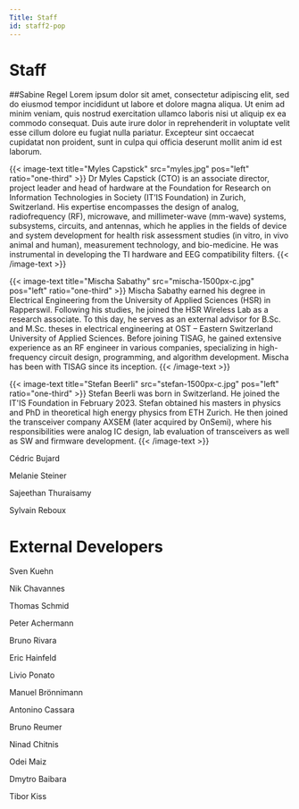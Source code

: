 ```yaml
---
Title: Staff
id: staff2-pop
---
```

# Staff

##Sabine Regel
Lorem ipsum dolor sit amet, consectetur adipiscing elit, sed do eiusmod tempor incididunt ut labore et dolore magna aliqua. Ut enim ad minim veniam, quis nostrud exercitation ullamco laboris nisi ut aliquip ex ea commodo consequat. Duis aute irure dolor in reprehenderit in voluptate velit esse cillum dolore eu fugiat nulla pariatur. Excepteur sint occaecat cupidatat non proident, sunt in culpa qui officia deserunt mollit anim id est laborum.

{{< image-text title="Myles Capstick" src="myles.jpg" pos="left" ratio="one-third" >}}
Dr Myles Capstick (CTO) is an associate director, project leader and head of hardware at the Foundation for Research on Information Technologies in Society (IT’IS Foundation) in Zurich, Switzerland. His expertise encompasses the design of analog, radiofrequency (RF), microwave, and millimeter-wave (mm-wave) systems, subsystems, circuits, and antennas, which he applies in the fields of device and system development for health risk assessment studies (in vitro, in vivo animal and human), measurement technology, and bio-medicine. He was instrumental in developing the TI hardware and EEG compatibility filters.
{{< /image-text >}}

{{< image-text title="Mischa Sabathy" src="mischa-1500px-c.jpg" pos="left" ratio="one-third" >}}
Mischa Sabathy earned his degree in Electrical Engineering from the University of Applied Sciences (HSR) in Rapperswil. Following his studies, he joined the HSR Wireless Lab as a research associate. To this day, he serves as an external advisor for B.Sc. and M.Sc. theses in electrical engineering at OST – Eastern Switzerland University of Applied Sciences. Before joining TISAG, he gained extensive experience as an RF engineer in various companies, specializing in high-frequency circuit design, programming, and algorithm development. Mischa has been with TISAG since its inception.
{{< /image-text >}}

{{< image-text title="Stefan Beerli" src="stefan-1500px-c.jpg" pos="left" ratio="one-third" >}}
Stefan Beerli was born in Switzerland. He joined the IT'IS Foundation in February 2023. Stefan obtained his masters in physics and PhD in theoretical high energy physics from ETH Zurich. He then joined the transceiver company AXSEM (later acquired by OnSemi), where his responsibilities were analog IC design, lab evaluation of transceivers as well as SW and firmware development. 
{{< /image-text >}}

Cédric Bujard

Melanie Steiner

Sajeethan Thuraisamy

Sylvain Reboux

# External Developers

Sven Kuehn

Nik Chavannes

Thomas Schmid

Peter Achermann

Bruno Rivara

Eric Hainfeld

Livio Ponato

Manuel Brönnimann

Antonino Cassara

Bruno Reumer

Ninad Chitnis

Odei Maiz

Dmytro Baibara

Tibor Kiss
